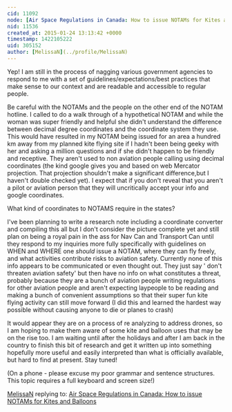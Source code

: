 ```yaml
---
cid: 11092
node: [Air Space Regulations in Canada: How to issue NOTAMs for Kites and Balloons](../notes/ann/01-21-2015/kite-and-balloon-regulations-in-canada-how-to-issue-notams-for-kites-and-balloons)
nid: 11536
created_at: 2015-01-24 13:13:42 +0000
timestamp: 1422105222
uid: 305152
author: [MelissaN](../profile/MelissaN)
---
```


Yep! I am still in the process of nagging various government agencies to respond to me with a set of guidelines/expectations/best practices that make sense to our context and are readable and accessible to regular people. 

Be careful with the NOTAMs and the people on the other end of the NOTAM hotline. I called to do a walk through of a hypothetical NOTAM and while the woman was super friendly and helpful she didn't understand the difference between decimal degree coordinates and the coordinate system they use. This would have resulted in my NOTAM being issued for an area a hundred km away from my planned kite flying site if I hadn't been being geeky with her and asking a million questions and if she didn't happen to be friendly and receptive. They aren't used to non aviation people calling using decimal coordinates (the kind google gives you and based on web Mercator projection. That projection shouldn't make a significant difference,but I haven't double checked yet). I expect that if you don't reveal that you aren't a pilot or aviation person that they will uncritically accept your info and google coordinates.

What kind of coordinates to NOTAMS require in the states?

I've been planning to write a research note including a coordinate converter and compiling this all but I don't consider the picture complete yet and still plan on being a royal pain in the ass for Nav Can and Transport Can until they respond to my inquiries more fully specifically with guidelines on WHEN and WHERE one *should* issue a NOTAM, where they can fly freely, and what activities contribute risks to aviation safety. Currently none of this info appears to be communicated or even thought out. They just say ' don't threaten aviation safety' but then have no info on what constitutes a threat, probably because they are a bunch of aviation people writing regulations for other aviation people and aren't expecting laypeople to be reading and making a bunch of convenient assumptions so that their super fun kite flying activity can still move forward (I did this and learned the hardest way possible without causing anyone to die or planes to crash)

It would appear they are on a process of re analyzing to address drones, so I am hoping to make them aware of some kite and balloon uses that may be on the rise too. I am waiting until after the holidays and after I am back in the country to finish this bit of research and get it written up into something hopefully more useful and easily interpreted than what is officially available, but hard to find at present. Stay tuned!

(On a phone - please excuse my poor grammar and sentence structures. This topic requires a full keyboard and screen size!)

[MelissaN](../profile/MelissaN) replying to: [Air Space Regulations in Canada: How to issue NOTAMs for Kites and Balloons](../notes/ann/01-21-2015/kite-and-balloon-regulations-in-canada-how-to-issue-notams-for-kites-and-balloons)

